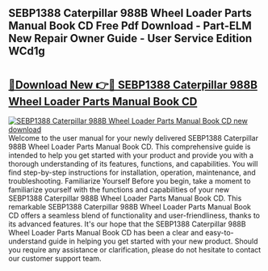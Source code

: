 ## SEBP1388 Caterpillar 988B Wheel Loader Parts Manual Book CD Free Pdf Download - Part-ELM New Repair Owner Guide - User Service Edition WCd1g

# <h2><a href="http://bc52420.oget.top/?id=SEBP1388+Caterpillar+988B+Wheel+Loader+Parts+Manual+Book+CD">🔗Download New 👉🔴 SEBP1388 Caterpillar 988B Wheel Loader Parts Manual Book CD</a></h2>

[![SEBP1388 Caterpillar 988B Wheel Loader Parts Manual Book CD new download](https://i.imgur.com/5g1atiW.png)](http://bc52420.oget.top/?id=SEBP1388+Caterpillar+988B+Wheel+Loader+Parts+Manual+Book+CD)
Welcome to the user manual for your newly delivered SEBP1388 Caterpillar 988B Wheel Loader Parts Manual Book CD. This comprehensive guide is intended to help you get started with your product and provide you with a thorough understanding of its features, functions, and capabilities. You will find step-by-step instructions for installation, operation, maintenance, and troubleshooting. Familiarize Yourself Before you begin, take a moment to familiarize yourself with the functions and capabilities of your new SEBP1388 Caterpillar 988B Wheel Loader Parts Manual Book CD. This remarkable SEBP1388 Caterpillar 988B Wheel Loader Parts Manual Book CD offers a seamless blend of functionality and user-friendliness, thanks to its advanced features. It's our hope that the SEBP1388 Caterpillar 988B Wheel Loader Parts Manual Book CD has been a clear and easy-to-understand guide in helping you get started with your new product. Should you require any assistance or clarification, please do not hesitate to contact our customer support team.
